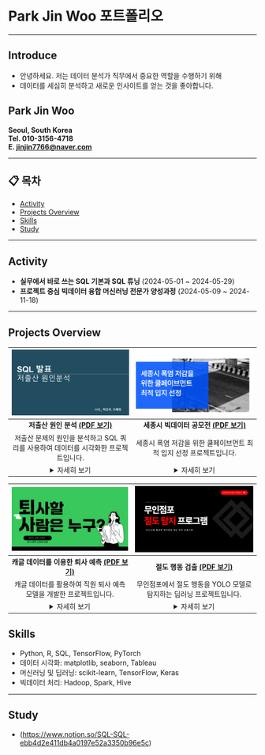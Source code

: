# Park Jin Woo 포트폴리오

---

## Introduce
- 안녕하세요. 저는 데이터 분석가 직무에서 중요한 역할을 수행하기 위해
- 데이터를 세심히 분석하고 새로운 인사이트를 얻는 것을 좋아합니다.



## Park Jin Woo
**Seoul, South Korea**  
**Tel. 010-3156-4718**  
**E. jinjin7766@naver.com**  

---

## 📋 목차
- [Activity](#activity)
- [Projects Overview](#projects-overview)
- [Skills](#skills)
- [Study](#study)

---

## Activity
- **실무에서 바로 쓰는 SQL 기본과 SQL 튜닝** (2024-05-01 ~ 2024-05-29)
- **프로젝트 중심 빅데이터 융합 머신러닝 전문가 양성과정** (2024-05-09 ~ 2024-11-18)

---

## Projects Overview

| [![SQL_표지](SQL_표지.png)](./11조_박진우_조혜정.pdf) | [![Project 2 Thumbnail](공모전_표지.png)](./세종시_폭염_저감을_위한_쿨페이브먼트_최적_입지_선정.pdf) |
|:------------------------------------------------------:|:-------------------------------------------------------------:|
| **저출산 원인 분석** [**(PDF 보기)**](./11조_박진우_조혜정.pdf) | **세종시 빅데이터 공모전** [**(PDF 보기)**](./세종시_폭염_저감을_위한_쿨페이브먼트_최적_입지_선정.pdf) |
| 저출산 문제의 원인을 분석하고 SQL 쿼리를 사용하여 데이터를 시각화한 프로젝트입니다. | 세종시 폭염 저감을 위한 쿨페이브먼트 최적 입지 선정 프로젝트입니다. |
| <details><summary>자세히 보기</summary> <div align="left"> 이 프로젝트는 저출산 문제의 원인을 데이터 기반으로 분석하였습니다. 주요 작업: <br> - SQL 쿼리를 사용하여 데이터 전처리 <br> - Tableau를 활용한 시각화 <br> - 분석 결과를 바탕으로 정책 제안 </div> </details> | <details><summary>자세히 보기</summary> <div align="left"> 이 프로젝트는 세종시의 폭염 저감을 위해 쿨페이브먼트 설치를 위한 최적의 위치를 선정하였습니다. 주요 작업: <br> - Python과 Pandas를 사용한 데이터 분석 <br> - Tableau를 활용한 데이터 시각화 <br> - 지역별 열섬 현상 분석 </div> </details> |

| [![Project 3 Thumbnail](퇴사예측_표지.png)](./피드백_후_최종_퇴사자예측.pdf) | [![Project 4 Thumbnail](절도탐지_표지.png)](./무인점포_절도탐지_프로그램.pdf) |
|:-------------------------------------------------------------:|:---------------------------------------------------------:|
| **캐글 데이터를 이용한 퇴사 예측** [**(PDF 보기)**](./피드백_후_최종_퇴사자예측.pdf) | **절도 행동 검출** [**(PDF 보기)**](./무인점포_절도탐지_프로그램.pdf) |
| 캐글 데이터를 활용하여 직원 퇴사 예측 모델을 개발한 프로젝트입니다. | 무인점포에서 절도 행동을 YOLO 모델로 탐지하는 딥러닝 프로젝트입니다. |
| <details><summary>자세히 보기</summary> <div align="left"> 이 프로젝트는 캐글 데이터셋을 활용하여 직원 퇴사 예측 모델을 개발하였습니다. 주요 작업: <br> - Scikit-learn을 사용한 모델 개발 <br> - SHAP 분석을 통해 주요 변수 도출 <br> - 모델 성능 평가 (ROC 커브, 정확도) </div> </details> | <details><summary>자세히 보기</summary> <div align="left"> 이 프로젝트는 무인점포에서 절도 행동을 탐지하기 위한 딥러닝 모델을 개발하였습니다. 주요 작업: <br> - YOLO를 활용한 물체 탐지 모델 개발 <br> - OpenCV를 사용한 영상 처리 <br> - 경고 시스템 구축 </div> </details> |


## Skills
- Python, R, SQL, TensorFlow, PyTorch
- 데이터 시각화: matplotlib, seaborn, Tableau
- 머신러닝 및 딥러닝: scikit-learn, TensorFlow, Keras
- 빅데이터 처리: Hadoop, Spark, Hive

---





## Study
- (https://www.notion.so/SQL-SQL-ebb4d2e411db4a0197e52a3350b96e5c)

